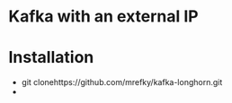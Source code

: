 # Kafka with an external IP

# Installation

* git clonehttps://github.com/mrefky/kafka-longhorn.git
* 
